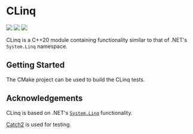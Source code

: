 # CLinq
<div style="display: inline;">
<img src="https://img.shields.io/badge/version-0.1-blue"/>
<img src="https://img.shields.io/badge/license-MIT-brightgreen"/>
<img src="https://img.shields.io/badge/c%2B%2B-20-orange"/>
</div>

CLinq is a C++20 module containing functionality similar to that of .NET's `System.Linq` namespace.

## Getting Started
The CMake project can be used to build the CLinq tests.

## Acknowledgements
CLinq is based on .NET's [`System.Linq`](https://docs.microsoft.com/en-us/dotnet/api/system.linq "Linq link") functionality.

[Catch2](https://github.com/catchorg/Catch2 "Catch2 repository") is used for testing.